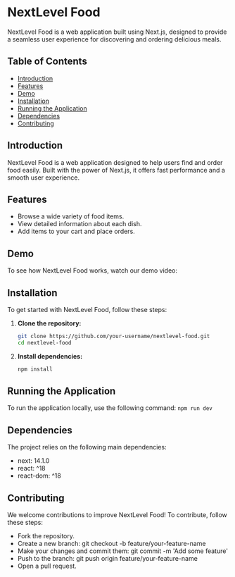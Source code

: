 # NextLevel Food

NextLevel Food is a web application built using Next.js, designed to provide a seamless user experience for discovering and ordering delicious meals.

## Table of Contents

- [Introduction](#introduction)
- [Features](#features)
- [Demo](#demo)
- [Installation](#installation)
- [Running the Application](#running-the-application)
- [Dependencies](#dependencies)
- [Contributing](#contributing)

## Introduction

NextLevel Food is a web application designed to help users find and order food easily. Built with the power of Next.js, it offers fast performance and a smooth user experience.

## Features

- Browse a wide variety of food items.
- View detailed information about each dish.
- Add items to your cart and place orders.

## Demo

To see how NextLevel Food works, watch our demo video:


## Installation

To get started with NextLevel Food, follow these steps:

1. **Clone the repository:**

   ```bash
   git clone https://github.com/your-username/nextlevel-food.git
   cd nextlevel-food

1. **Install dependencies:**

   ```bash
   npm install

## Running the Application
To run the application locally, use the following command:
`npm run dev`

## Dependencies
The project relies on the following main dependencies:

- next: 14.1.0
- react: ^18
- react-dom: ^18

## Contributing
We welcome contributions to improve NextLevel Food! To contribute, follow these steps:

- Fork the repository.
- Create a new branch: git checkout -b feature/your-feature-name
- Make your changes and commit them: git commit -m 'Add some feature'
- Push to the branch: git push origin feature/your-feature-name
- Open a pull request.

